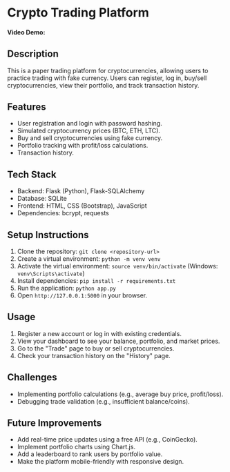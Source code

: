 # Crypto Trading Platform 
#### Video Demo:  <URL HERE>

## Description
This is a paper trading platform for cryptocurrencies, allowing users to practice trading with fake currency. Users can register, log in, buy/sell cryptocurrencies, view their portfolio, and track transaction history.

## Features
- User registration and login with password hashing.
- Simulated cryptocurrency prices (BTC, ETH, LTC).
- Buy and sell cryptocurrencies using fake currency.
- Portfolio tracking with profit/loss calculations.
- Transaction history.

## Tech Stack
- Backend: Flask (Python), Flask-SQLAlchemy
- Database: SQLite
- Frontend: HTML, CSS (Bootstrap), JavaScript
- Dependencies: bcrypt, requests

## Setup Instructions
1. Clone the repository: `git clone <repository-url>`
2. Create a virtual environment: `python -m venv venv`
3. Activate the virtual environment: `source venv/bin/activate` (Windows: `venv\Scripts\activate`)
4. Install dependencies: `pip install -r requirements.txt`
5. Run the application: `python app.py`
6. Open `http://127.0.0.1:5000` in your browser.

## Usage
1. Register a new account or log in with existing credentials.
2. View your dashboard to see your balance, portfolio, and market prices.
3. Go to the "Trade" page to buy or sell cryptocurrencies.
4. Check your transaction history on the "History" page.

## Challenges
- Implementing portfolio calculations (e.g., average buy price, profit/loss).
- Debugging trade validation (e.g., insufficient balance/coins).

## Future Improvements
- Add real-time price updates using a free API (e.g., CoinGecko).
- Implement portfolio charts using Chart.js.
- Add a leaderboard to rank users by portfolio value.
- Make the platform mobile-friendly with responsive design.